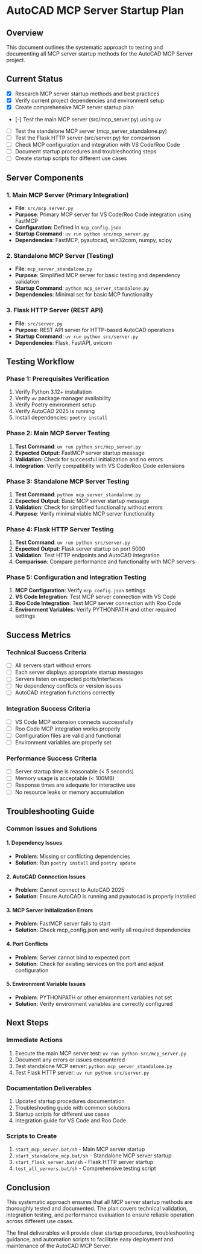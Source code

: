 # AutoCAD MCP Server Startup Plan

## Overview
This document outlines the systematic approach to testing and documenting all MCP server startup methods for the AutoCAD MCP Server project.

## Current Status
- [x] Research MCP server startup methods and best practices
- [x] Verify current project dependencies and environment setup
- [x] Create comprehensive MCP server startup plan
- [-] Test the main MCP server (src/mcp_server.py) using uv
- [ ] Test the standalone MCP server (mcp_server_standalone.py)
- [ ] Test the Flask HTTP server (src/server.py) for comparison
- [ ] Check MCP configuration and integration with VS Code/Roo Code
- [ ] Document startup procedures and troubleshooting steps
- [ ] Create startup scripts for different use cases

## Server Components

### 1. Main MCP Server (Primary Integration)
- **File**: `src/mcp_server.py`
- **Purpose**: Primary MCP server for VS Code/Roo Code integration using FastMCP
- **Configuration**: Defined in `mcp_config.json`
- **Startup Command**: `uv run python src/mcp_server.py`
- **Dependencies**: FastMCP, pyautocad, win32com, numpy, scipy

### 2. Standalone MCP Server (Testing)
- **File**: `mcp_server_standalone.py`
- **Purpose**: Simplified MCP server for basic testing and dependency validation
- **Startup Command**: `python mcp_server_standalone.py`
- **Dependencies**: Minimal set for basic MCP functionality

### 3. Flask HTTP Server (REST API)
- **File**: `src/server.py`
- **Purpose**: REST API server for HTTP-based AutoCAD operations
- **Startup Command**: `uv run python src/server.py`
- **Dependencies**: Flask, FastAPI, uvicorn

## Testing Workflow

### Phase 1: Prerequisites Verification
1. Verify Python 3.12+ installation
2. Verify `uv` package manager availability
3. Verify Poetry environment setup
4. Verify AutoCAD 2025 is running
5. Install dependencies: `poetry install`

### Phase 2: Main MCP Server Testing
1. **Test Command**: `uv run python src/mcp_server.py`
2. **Expected Output**: FastMCP server startup message
3. **Validation**: Check for successful initialization and no errors
4. **Integration**: Verify compatibility with VS Code/Roo Code extensions

### Phase 3: Standalone MCP Server Testing
1. **Test Command**: `python mcp_server_standalone.py`
2. **Expected Output**: Basic MCP server startup message
3. **Validation**: Check for simplified functionality without errors
4. **Purpose**: Verify minimal viable MCP server functionality

### Phase 4: Flask HTTP Server Testing
1. **Test Command**: `uv run python src/server.py`
2. **Expected Output**: Flask server startup on port 5000
3. **Validation**: Test HTTP endpoints and AutoCAD integration
4. **Comparison**: Compare performance and functionality with MCP servers

### Phase 5: Configuration and Integration Testing
1. **MCP Configuration**: Verify `mcp_config.json` settings
2. **VS Code Integration**: Test MCP server connection with VS Code
3. **Roo Code Integration**: Test MCP server connection with Roo Code
4. **Environment Variables**: Verify PYTHONPATH and other required settings

## Success Metrics

### Technical Success Criteria
- [ ] All servers start without errors
- [ ] Each server displays appropriate startup messages
- [ ] Servers listen on expected ports/interfaces
- [ ] No dependency conflicts or version issues
- [ ] AutoCAD integration functions correctly

### Integration Success Criteria
- [ ] VS Code MCP extension connects successfully
- [ ] Roo Code MCP integration works properly
- [ ] Configuration files are valid and functional
- [ ] Environment variables are properly set

### Performance Success Criteria
- [ ] Server startup time is reasonable (< 5 seconds)
- [ ] Memory usage is acceptable (< 100MB)
- [ ] Response times are adequate for interactive use
- [ ] No resource leaks or memory accumulation

## Troubleshooting Guide

### Common Issues and Solutions

#### 1. Dependency Issues
- **Problem**: Missing or conflicting dependencies
- **Solution**: Run `poetry install` and `poetry update`

#### 2. AutoCAD Connection Issues
- **Problem**: Cannot connect to AutoCAD 2025
- **Solution**: Ensure AutoCAD is running and pyautocad is properly installed

#### 3. MCP Server Initialization Errors
- **Problem**: FastMCP server fails to start
- **Solution**: Check mcp_config.json and verify all required dependencies

#### 4. Port Conflicts
- **Problem**: Server cannot bind to expected port
- **Solution**: Check for existing services on the port and adjust configuration

#### 5. Environment Variable Issues
- **Problem**: PYTHONPATH or other environment variables not set
- **Solution**: Verify environment variables are correctly configured

## Next Steps

### Immediate Actions
1. Execute the main MCP server test: `uv run python src/mcp_server.py`
2. Document any errors or issues encountered
3. Test standalone MCP server: `python mcp_server_standalone.py`
4. Test Flask HTTP server: `uv run python src/server.py`

### Documentation Deliverables
1. Updated startup procedures documentation
2. Troubleshooting guide with common solutions
3. Startup scripts for different use cases
4. Integration guide for VS Code and Roo Code

### Scripts to Create
1. `start_mcp_server.bat/sh` - Main MCP server startup
2. `start_standalone_mcp.bat/sh` - Standalone MCP server startup
3. `start_flask_server.bat/sh` - Flask HTTP server startup
4. `test_all_servers.bat/sh` - Comprehensive testing script

## Conclusion

This systematic approach ensures that all MCP server startup methods are thoroughly tested and documented. The plan covers technical validation, integration testing, and performance evaluation to ensure reliable operation across different use cases.

The final deliverables will provide clear startup procedures, troubleshooting guidance, and automation scripts to facilitate easy deployment and maintenance of the AutoCAD MCP Server.